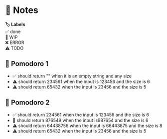 # 📝 Notes

**🏷️ Labels**  
✅ done  
🚧 WIP  
❌ ERROR  
⚠ TODO

## 🍅 Pomodoro 1

- ✅ should return "" when it is an empty string and any size
- ⚠ should return 234561 when the input is 123456 and the size is 6
- ⚠ should return 65432 when the input is 23456 and the size is 5

## 🍅 Pomodoro 2

- ✅ should return 234561 when the input is 123456 and the size is 6
- 🚧 should return 876549 when the input is987654 and the size is 6
- ⚠ should return 64438756 when the input is 66443875 and the size is 8
- ⚠ should return 65432 when the input is 23456 and the size is 5

